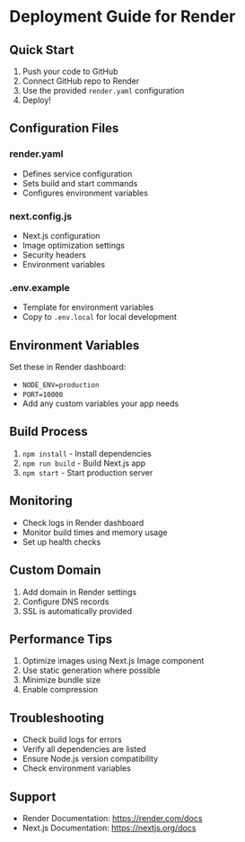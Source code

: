 # Deployment Guide for Render

## Quick Start
1. Push your code to GitHub
2. Connect GitHub repo to Render
3. Use the provided `render.yaml` configuration
4. Deploy!

## Configuration Files

### render.yaml
- Defines service configuration
- Sets build and start commands
- Configures environment variables

### next.config.js
- Next.js configuration
- Image optimization settings
- Security headers
- Environment variables

### .env.example
- Template for environment variables
- Copy to `.env.local` for local development

## Environment Variables
Set these in Render dashboard:
- `NODE_ENV=production`
- `PORT=10000`
- Add any custom variables your app needs

## Build Process
1. `npm install` - Install dependencies
2. `npm run build` - Build Next.js app
3. `npm start` - Start production server

## Monitoring
- Check logs in Render dashboard
- Monitor build times and memory usage
- Set up health checks

## Custom Domain
1. Add domain in Render settings
2. Configure DNS records
3. SSL is automatically provided

## Performance Tips
1. Optimize images using Next.js Image component
2. Use static generation where possible
3. Minimize bundle size
4. Enable compression

## Troubleshooting
- Check build logs for errors
- Verify all dependencies are listed
- Ensure Node.js version compatibility
- Check environment variables

## Support
- Render Documentation: https://render.com/docs
- Next.js Documentation: https://nextjs.org/docs